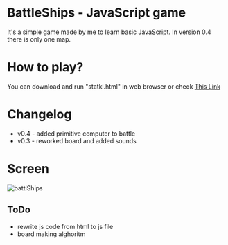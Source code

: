 # BattleShips - JavaScript game

It's a simple game made by me to learn basic JavaScript.
In version 0.4 there is only one map. 

# How to play?
You can download and run "statki.html" in web browser
or check <a href="https://mmiki26.nstrefa.pl/github/battleships/statki.html">This Link</a>

# Changelog

- v0.4 - added primitive computer to battle 
- v0.3 - reworked board and added sounds

# Screen
<img src="https://mmiki26.nstrefa.pl/github/battleships/screen.jpg" alt="battlShips">

## ToDo
- rewrite js code from html to js file
- board making alghoritm
